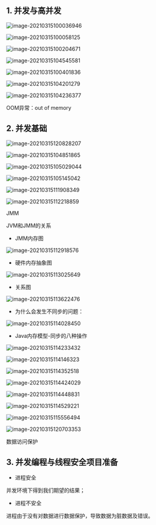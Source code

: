 

## 1. 并发与高并发

![image-20210315100036946](img/concurrent/image-20210315100036946.png)



![image-20210315100058125](img/concurrent/image-20210315100058125.png)



![image-20210315100204671](img/concurrent/image-20210315100204671.png)



![image-20210315104545581](img/concurrent/image-20210315104545581.png)



![image-20210315100401836](img/concurrent/image-20210315100401836.png)



![image-20210315104201279](img/concurrent/image-20210315104201279.png)

![image-20210315104236377](img/concurrent/image-20210315104236377.png)



OOM异常：out of memory



## 2. 并发基础

![image-20210315120828207](img/concurrent/image-20210315120828207.png)



![image-20210315104851865](img/concurrent/image-20210315104851865.png)

![image-20210315105029044](img/concurrent/image-20210315105029044.png)

![image-20210315105145042](img/concurrent/image-20210315105145042.png)



![image-20210315111908349](img/concurrent/image-20210315111908349.png)



![image-20210315112218859](img/concurrent/image-20210315112218859.png)

JMM



JVM和JMM的关系

- JMM内存图

![image-20210315112918576](img/concurrent/image-20210315112918576.png)



- 硬件内存抽象图

![image-20210315113025649](img/concurrent/image-20210315113025649.png)

- 关系图

![image-20210315113622476](img/concurrent/image-20210315113622476.png)

- 为什么会发生不同步的问题：

![image-20210315114028450](img/concurrent/image-20210315114028450.png)



- Java内存模型-同步的八种操作

![image-20210315114233432](img/concurrent/image-20210315114233432.png)



![image-20210315114146323](img/concurrent/image-20210315114146323.png)



![image-20210315114352518](img/concurrent/image-20210315114352518.png)



![image-20210315114424029](img/concurrent/image-20210315114424029.png)



![image-20210315114448831](img/concurrent/image-20210315114448831.png)

![image-20210315114529221](img/concurrent/image-20210315114529221.png)



![image-20210315115556494](img/concurrent/image-20210315115556494.png)





![image-20210315120703353](img/concurrent/image-20210315120703353.png)





数据访问保护





## 3. 并发编程与线程安全项目准备

- 进程安全

并发环境下得到我们期望的结果；

- 进程不安全

进程由于没有对数据进行数据保护，导致数据为脏数据及错误。























